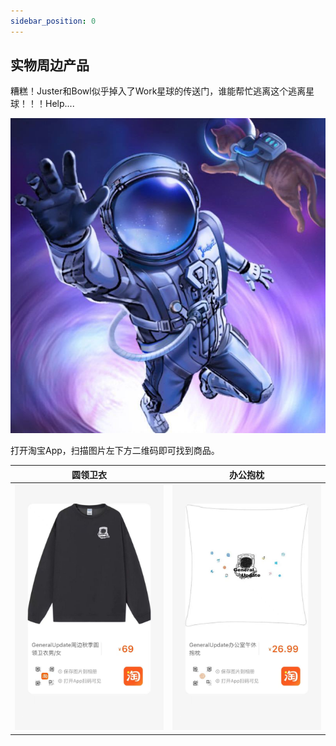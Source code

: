 ```yaml
---
sidebar_position: 0
---
```


## 实物周边产品

糟糕！Juster和Bowl似乎掉入了Work星球的传送门，谁能帮忙逃离这个逃离星球！！！Help....

![](imgs\justerbowl.jpg)



打开淘宝App，扫描图片左下方二维码即可找到商品。

| 圆领卫衣           | 办公抱枕              |
| ------------------ | --------------------- |
| ![](imgs\yifu.jpg) | ![](imgs\baozhen.jpg) |